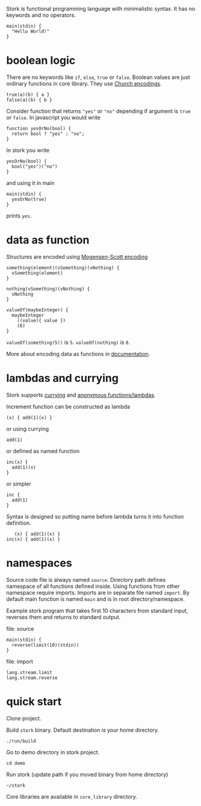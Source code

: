 Stork is functional programming language with minimalistic syntax. It has no keywords and no operators. 

    main(stdin) {
      "Hello World!"
    }

# boolean logic #

There are no keywords like `if`, `else`, `true` or `false`. Boolean values are just ordinary functions in core library. They use [Church encodings](https://en.wikipedia.org/wiki/Church_encoding#Church_Booleans).

    true(a)(b) { a }
    false(a)(b) { b }

Consider function that returns `"yes"` or `"no"` depending if argument is `true` or `false`. In javascript you would write

    function yesOrNo(bool) {
      return bool ? "yes" : "no";
    }

In stork you write

    yesOrNo(bool) {
      bool("yes")("no")
    }

and using it in main

    main(stdin) {
      yesOrNo(true)
    }

prints `yes`.

# data as function #

Structures are encoded using [Mogensen-Scott encoding](https://en.wikipedia.org/wiki/Mogensen%E2%80%93Scott_encoding)

    something(element)(vSomething)(vNothing) {
      vSomething(element)
    }

    nothing(vSomething)(vNothing) {
      vNothing
    }

    valueOf(maybeInteger) {
      maybeInteger
        ((value){ value })
        (0)
    }

`valueOf(something(5))` is `5`. `valueOf(nothing)` is `0`.

More about encoding data as functions in [documentation](doc/data.md).

# lambdas and currying #

Stork supports [currying](https://en.wikipedia.org/wiki/Currying) and [anonymous functions/lambdas](https://en.wikipedia.org/wiki/Lambda_calculus#lambdaAbstr).

Increment function can be constructed as lambda

    (x) { add(1)(x) }

or using currying

    add(1)

or defined as named function

    inc(x) {
      add(1)(x)
    }

or simpler

    inc {
      add(1)
    }

Syntax is designed so putting name before lambda turns it into function definition.

       (x) { add(1)(x) }
    inc(x) { add(1)(x) } 


# namespaces #

Source code file is always named `source`. Directory path defines namespace of all functions defined inside. Using functions from other namespace require imports. Imports are in separate file named `import`. By default main function is named `main` and is in root directory/namespace.

Example stork program that takes first 10 characters from standard input, reverses them and returns to standard output.

file: source

    main(stdin) {
      reverse(limit(10)(stdin))
    }

file: import

    lang.stream.limit
    lang.stream.reverse

# quick start #

Clone project.

Build `stork` binary. Default destination is your home directory.

    ./run/build

Go to demo directory in stork project.

    cd demo

Run stork (update path if you moved binary from home directory)

    ~/stork

Core libraries are available in `core_library` directory.
